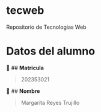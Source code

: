 # tecweb
Repositorio de Tecnologias Web

# **Datos del alumno**

:paperclip: ## **Matricula**
> 202353021

:paperclip: ## **Nombre**
> Margarita Reyes Trujillo
